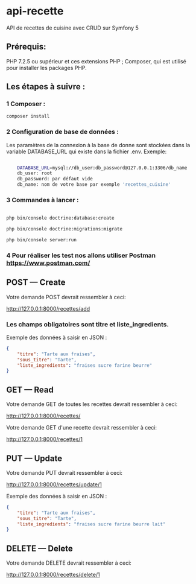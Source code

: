 # api-recette
API de recettes de cuisine avec CRUD sur Symfony 5

## Prérequis:

PHP 7.2.5 ou supérieur et ces extensions PHP ;
Composer, qui est utilisé pour installer les packages PHP.

## Les étapes à suivre :


### 1 Composer :

```bash
composer install

```

### 2 Configuration de base de données :

Les paramètres de la connexion à la base de donne sont stockées dans la variable DATABASE_URL qui existe dans la fichier .env.
    Exemple:

```bash

    DATABASE_URL=mysql://db_user:db_password@127.0.0.1:3306/db_name
    db_user: root
    db_password: par défaut vide 
    db_name: nom de votre base par exemple 'recettes_cuisine'
```

### 3 Commandes à lancer : 

```bash
  
php bin/console doctrine:database:create

php bin/console doctrine:migrations:migrate

php bin/console server:run 
```

### 4 Pour réaliser les test nos allons utiliser Postman https://www.postman.com/

## POST — Create
Votre demande POST devrait ressembler à ceci:

http://127.0.0.1:8000/recettes/add

### Les champs obligatoires sont titre et liste_ingredients.

Exemple des données à saisir en JSON :

```json
{
    "titre": "Tarte aux fraises",
    "sous_titre": "Tarte",
    "liste_ingredients": "fraises sucre farine beurre"
}
```

## GET — Read
Votre demande GET de toutes les recettes devrait ressembler à ceci:

http://127.0.0.1:8000/recettes/

Votre demande GET d'une recette devrait ressembler à ceci:

http://127.0.0.1:8000/recettes/1


## PUT — Update
Votre demande PUT devrait ressembler à ceci:

http://127.0.0.1:8000/recettes/update/1

Exemple des données à saisir en JSON :

```json
{
    "titre": "Tarte aux fraises",
    "sous_titre": "Tarte",
    "liste_ingredients": "fraises sucre farine beurre lait"
}
```

## DELETE — Delete
Votre demande DELETE devrait ressembler à ceci:

http://127.0.0.1:8000/recettes/delete/1
